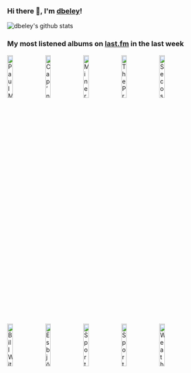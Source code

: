 ### Hi there 👋, I'm [dbeley](https://dbeley.ovh/en)!

![dbeley's github stats](https://github-readme-stats.vercel.app/api?username=dbeley)

### My most listened albums on [last.fm](https://www.last.fm/user/d_beley) in the last week

[<img src='https://lastfm.freetls.fastly.net/i/u/300x300/a22fb7c98d9393371b71b49ac1f520bf.jpg' width='16%' height='16%' alt='Paul McCartney - Back in the U.S. Live 2002'>](https://www.last.fm/music/paul%2bmccartney/back%2bin%2bthe%2bu.s.%2blive%2b2002)&nbsp;
[<img src='https://lastfm.freetls.fastly.net/i/u/300x300/d94e6542d43e2f0dc1a3c66c6fb56b70.jpg' width='16%' height='16%' alt='Cap’n Jazz - Analphabetapolothology'>](https://www.last.fm/music/cap%25e2%2580%2599n%2bjazz/analphabetapolothology)&nbsp;
[<img src='https://lastfm.freetls.fastly.net/i/u/300x300/578e56d6004946b99ebf5e3c8be0c38c.jpg' width='16%' height='16%' alt='Mineral - End Serenading'>](https://www.last.fm/music/mineral/end%2bserenading)&nbsp;
[<img src='https://lastfm.freetls.fastly.net/i/u/300x300/3396577d877e455bc52cf48ae44134ac.png' width='16%' height='16%' alt='The Promise Ring - Nothing Feels Good'>](https://www.last.fm/music/the%2bpromise%2bring/nothing%2bfeels%2bgood)&nbsp;
[<img src='https://lastfm.freetls.fastly.net/i/u/300x300/38cc95656ad37f1eb52204d6023c7c8b.png' width='16%' height='16%' alt='Secos & Molhados - Secos & Molhados'>](https://www.last.fm/music/secos%2b%2526%2bmolhados/secos%2b%2526%2bmolhados)&nbsp;
<br>
[<img src='https://lastfm.freetls.fastly.net/i/u/300x300/89c37b47e1a48b8fa8859b795b9458cd.jpg' width='16%' height='16%' alt='Bill Withers - Still Bill'>](https://www.last.fm/music/bill%2bwithers/still%2bbill)&nbsp;
[<img src='https://lastfm.freetls.fastly.net/i/u/300x300/665e4a8c056bec1450a184ac17db4a6c.jpg' width='16%' height='16%' alt='Esbjörn Svensson - HOME.S.'>](https://www.last.fm/music/esbj%25c3%25b6rn%2bsvensson/home.s.)&nbsp;
[<img src='https://lastfm.freetls.fastly.net/i/u/300x300/3746d8f485644e6cce18efc2d695cd46.jpg' width='16%' height='16%' alt='Sport - Bon Voyage'>](https://www.last.fm/music/sport/bon%2bvoyage)&nbsp;
[<img src='https://lastfm.freetls.fastly.net/i/u/300x300/77f358d1097ee096cc2126077132cfdf.jpg' width='16%' height='16%' alt='Sport - Colors'>](https://www.last.fm/music/sport/colors)&nbsp;
[<img src='https://lastfm.freetls.fastly.net/i/u/300x300/04320832727734600b1bdd210630b484.jpg' width='16%' height='16%' alt='Weatherday - Come In'>](https://www.last.fm/music/weatherday/come%2bin)&nbsp;
<br>
